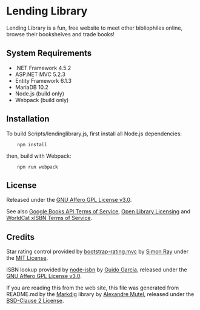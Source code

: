 # Lending Library

Lending Library is a fun, free website to meet other bibliophiles online, browse their bookshelves and trade books!

## System Requirements

* .NET Framework 4.5.2
* ASP.NET MVC 5.2.3
* Entity Framework 6.1.3
* MariaDB 10.2
* Node.js (build only)
* Webpack (build only)

## Installation

To build Scripts/lendinglibrary.js, first install all Node.js dependencies:

```
    npm install
```

then, build with Webpack:

```
    npm run webpack
```

## License

Released under the [GNU Affero GPL License v3.0](https://www.gnu.org/licenses/agpl-3.0.html).

See also [Google Books API Terms of Service](https://developers.google.com/books/terms),
[Open Library Licensing](https://openlibrary.org/developers/licensing) and
[WorldCat xISBN Terms of Service](http://www.oclc.org/worldcat/community/terms.en.html).

## Credits

Star rating control provided by [bootstrap-rating.mvc](https://github.com/simonray/bootstrap-rating.mvc) 
by [Simon Ray](https://github.com/simonray) under the [MIT License](https://github.com/simonray/bootstrap-rating.mvc/blob/master/license.txt).

ISBN lookup provided by [node-isbn](https://github.com/palmerabollo/node-isbn) by [Guido García](https://github.com/palmerabollo), 
released under the [GNU Affero GPL License v3.0](https://www.gnu.org/licenses/agpl-3.0.html).

If you are reading this from the web site, this file was generated from README.md by the [Markdig](https://github.com/lunet-io/markdig) 
library by [Alexandre Mutel](http://xoofx.com/), released under the [BSD-Clause 2 License](https://github.com/lunet-io/markdig/blob/master/license.txt).